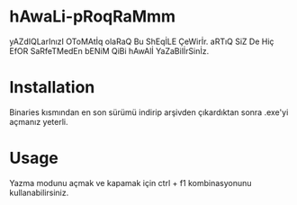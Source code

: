 # hAwaLi-pRoqRaMmm

yAZdIQLarInızI OToMAtİq olaRaQ Bu ShEqİLE ÇeWirİr. aRTıQ SiZ De Hiç EfOR SaRfeTMedEn bENiM QiBi hAwAlİ YaZaBilİrSinİz.


# Installation
Binaries kısmından en son sürümü indirip arşivden çıkardıktan sonra .exe'yi açmanız yeterli.


# Usage
Yazma modunu açmak ve kapamak için ctrl + f1 kombinasyonunu kullanabilirsiniz.
